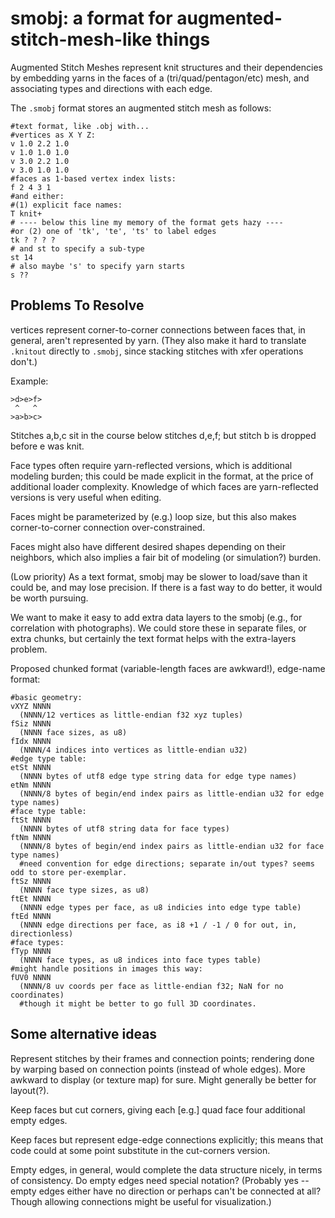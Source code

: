 # smobj: a format for augmented-stitch-mesh-like things

Augmented Stitch Meshes represent knit structures and their dependencies by embedding yarns in the faces of a (tri/quad/pentagon/etc) mesh, and associating types and directions with each edge.

The `.smobj` format stores an augmented stitch mesh as follows:

```
#text format, like .obj with...
#vertices as X Y Z:
v 1.0 2.2 1.0
v 1.0 1.0 1.0
v 3.0 2.2 1.0
v 3.0 1.0 1.0
#faces as 1-based vertex index lists:
f 2 4 3 1
#and either:
#(1) explicit face names:
T knit+
# ---- below this line my memory of the format gets hazy ----
#or (2) one of 'tk', 'te', 'ts' to label edges
tk ? ? ? ?
# and st to specify a sub-type
st 14
# also maybe 's' to specify yarn starts
s ??
```


## Problems To Resolve

vertices represent corner-to-corner connections between faces that, in general, aren't represented by yarn.
(They also make it hard to translate `.knitout` directly to `.smobj`, since stacking stitches with xfer operations don't.)

Example:

```
>d>e>f>
 ^   ^
>a>b>c>
```
Stitches a,b,c sit in the course below stitches d,e,f; but stitch b is dropped before e was knit.

Face types often require yarn-reflected versions, which is additional modeling burden; this could be made explicit in the format, at the price of additional loader complexity.
Knowledge of which faces are yarn-reflected versions is very useful when editing.

Faces might be parameterized by (e.g.) loop size, but this also makes corner-to-corner connection over-constrained.

Faces might also have different desired shapes depending on their neighbors, which also implies a fair bit of modeling (or simulation?) burden.

(Low priority) As a text format, smobj may be slower to load/save than it could be, and may lose precision.
If there is a fast way to do better, it would be worth pursuing.

We want to make it easy to add extra data layers to the smobj (e.g., for correlation with photographs).
We could store these in separate files, or extra chunks, but certainly the text format helps with the extra-layers problem.

Proposed chunked format (variable-length faces are awkward!), edge-name format:
```
#basic geometry:
vXYZ NNNN
  (NNNN/12 vertices as little-endian f32 xyz tuples)
fSiz NNNN
  (NNNN face sizes, as u8)
fIdx NNNN
  (NNNN/4 indices into vertices as little-endian u32)
#edge type table:
etSt NNNN
  (NNNN bytes of utf8 edge type string data for edge type names)
etNm NNNN
  (NNNN/8 bytes of begin/end index pairs as little-endian u32 for edge type names)
#face type table:
ftSt NNNN
  (NNNN bytes of utf8 string data for face types)
ftNm NNNN
  (NNNN/8 bytes of begin/end index pairs as little-endian u32 for face type names)
  #need convention for edge directions; separate in/out types? seems odd to store per-exemplar.
ftSz NNNN
  (NNNN face type sizes, as u8)
ftEt NNNN
  (NNNN edge types per face, as u8 indicies into edge type table)
ftEd NNNN
  (NNNN edge directions per face, as i8 +1 / -1 / 0 for out, in, directionless)
#face types:
fTyp NNNN
  (NNNN face types, as u8 indices into face types table)
#might handle positions in images this way:
fUV0 NNNN
  (NNNN/8 uv coords per face as little-endian f32; NaN for no coordinates)
  #though it might be better to go full 3D coordinates.
```


## Some alternative ideas

Represent stitches by their frames and connection points; rendering done by warping based on connection points (instead of whole edges).
More awkward to display (or texture map) for sure.
Might generally be better for layout(?).

Keep faces but cut corners, giving each [e.g.] quad face four additional empty edges.

Keep faces but represent edge-edge connections explicitly; this means that code could at some point substitute in the cut-corners version.

Empty edges, in general, would complete the data structure nicely, in terms of consistency.
Do empty edges need special notation? (Probably yes -- empty edges either have no direction or perhaps can't be connected at all? Though allowing connections might be useful for visualization.)
